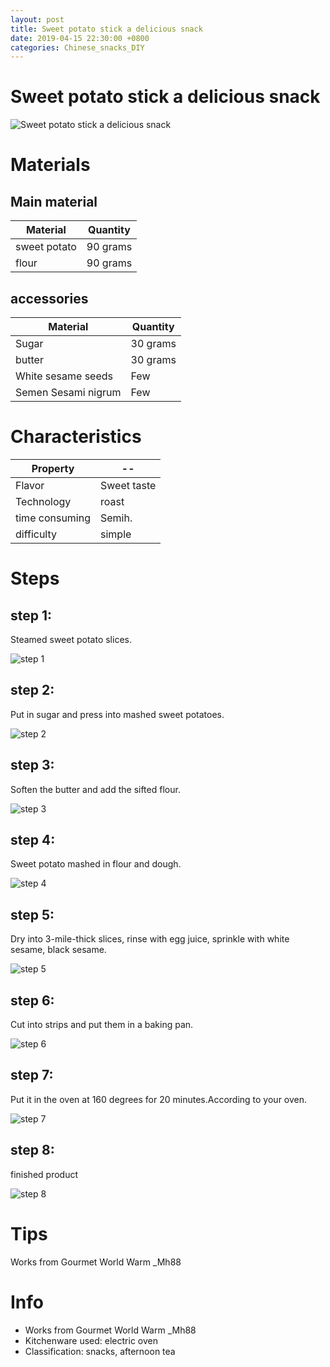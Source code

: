 ```yaml
---
layout: post
title: Sweet potato stick a delicious snack
date: 2019-04-15 22:30:00 +0800
categories: Chinese_snacks_DIY
---
```


# Sweet potato stick a delicious snack

![Sweet potato stick a delicious snack]({{site.baseurl}}/img/433024/433024.jpg)

# Materials


## Main material

Material|Quantity
--|--
sweet potato|90 grams
flour|90 grams

## accessories

Material|Quantity
--|--
Sugar|30 grams
butter|30 grams
White sesame seeds|Few
Semen Sesami nigrum|Few

# Characteristics

Property|--
--|--
Flavor|Sweet taste
Technology|roast
time consuming|Semih.
difficulty|simple

# Steps

## step 1:

Steamed sweet potato slices.

![step 1]({{site.baseurl}}/img/433024/1.jpg)

## step 2:

Put in sugar and press into mashed sweet potatoes.

![step 2]({{site.baseurl}}/img/433024/2.jpg)

## step 3:

Soften the butter and add the sifted flour.

![step 3]({{site.baseurl}}/img/433024/3.jpg)

## step 4:

Sweet potato mashed in flour and dough.

![step 4]({{site.baseurl}}/img/433024/4.jpg)

## step 5:

Dry into 3-mile-thick slices, rinse with egg juice, sprinkle with white sesame, black sesame.

![step 5]({{site.baseurl}}/img/433024/5.jpg)

## step 6:

Cut into strips and put them in a baking pan.

![step 6]({{site.baseurl}}/img/433024/6.jpg)

## step 7:

Put it in the oven at 160 degrees for 20 minutes.According to your oven.

![step 7]({{site.baseurl}}/img/433024/7.jpg)

## step 8:

finished product

![step 8]({{site.baseurl}}/img/433024/8.jpg)

# Tips

Works from Gourmet World Warm _Mh88

# Info

- Works from Gourmet World Warm _Mh88
- Kitchenware used: electric oven
- Classification: snacks, afternoon tea